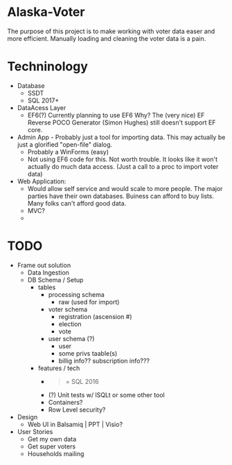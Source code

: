 # Alaska-Voter
The purpose of this project is to make working with voter data easer and more efficient. Manually loading and cleaning the voter data is a pain.  

# Techninology
- Database 
  - SSDT
  - SQL 2017+
- DataAcess Layer 
  - EF6(?) 
    Currently planning to use EF6
    Why? The (very nice) EF Reverse POCO Generator (Simon Hughes) still doesn't support EF core. 
- Admin App - Probably just a tool for importing data.  This may actually be just a glorified "open-file" dialog. 
  - Probably a WinForms (easy) 
  - Not using EF6 code for this.  Not worth trouble.  It looks like it won't actually do much data access. (Just a call to a proc to import voter data)
- Web Application:
  - Would allow self service and would scale to more people.  The major parties have their own databases.  Buiness can afford to buy lists.  Many folks can't afford good data.
  - MVC?
  - 
  

# TODO
- Frame out solution
  - Data Ingestion
  - DB Schema / Setup
    - tables
        - processing schema 
          - raw (used for import)
        - voter schema 
          - registration (ascension #)
          - election 
          - vote
        - user schema (?)
          - user
          - some privs taable(s)
          - billig info?? subscription info???
    - features / tech
      - >= SQL 2016
      - (?) Unit tests w/ lSQLt or some other tool
      - Containers?
      - Row Level security?
- Design
  - Web UI in Balsamiq | PPT | Visio?
- User Stories 
  - Get my own data
  - Get super voters
  - Households mailing
